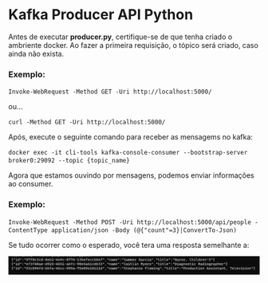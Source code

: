 # Kafka Producer API Python

Antes de executar __producer.py__, certifique-se de que tenha criado o ambriente docker.
Ao fazer a primeira requisição, o tópico será criado, caso ainda não exista.

### Exemplo:
```
Invoke-WebRequest -Method GET -Uri http://localhost:5000/
```
ou...
```
curl -Method GET -Uri http://localhost:5000/
```

Após, execute o seguinte comando para receber as mensagems no kafka:
```
docker exec -it cli-tools kafka-console-consumer --bootstrap-server broker0:29092 --topic {topic_name}
```

Agora que estamos ouvindo por mensagens, podemos enviar informações ao consumer.

### Exemplo:

```
Invoke-WebRequest -Method POST -Uri http://localhost:5000/api/people -ContentType application/json -Body (@{"count"=3}|ConvertTo-Json)
```

Se tudo ocorrer como o esperado, você tera uma resposta semelhante a:

![Resposta](img/out.png)
